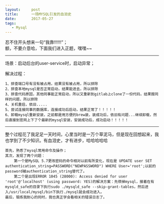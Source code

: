 ```yaml
---
layout:     post
title:      一场MYSQL引发的血泪史
date:       2017-05-27
tags:
   - Mysql
---	
```


忍不住开头想来一句“我靠!!!!!!”；<br>
额，不要介意哈，下面我们进入正题，嘿嘿~~

______

场景：启动后台的user-service时，启动异常；

解决过程：

    1、排查端口号有没有被占用，结果没有被占用，所以排除
    2、排查本地mysql是否正常启动，结果能进去，所以排除
    3、排查代码原因，其他同事能正常启动，所以又重新到gitlab上clone了一份代码，结果报同样的问题，所以排除
    4、关机重启，依旧.....
    5、尝试连接同事的数据库，连接成功后启动，结果正常了！！！！！
    6、卸载mysql重新安装，之前都是用方便的brew装，装成功后，依旧有问题...继续卸载，然后直接到官网上下了个最新的mysql安装，安装成功后，成功启动！！！！！

______

整个过程花了我足足一天时间，心里当时是一万个草泥马，但是现在回想起来，我也学到了不少知识。有血泪史，才有进步，哈哈哈哈哈

    首先，熟悉了mysql常用命令及操作；
    其次，发现了两个问题：
        第一个是MySQL 5.7更改密码的命令相对以前有所变化，现在是 UPDATE user SET authentication_string=PASSWORD("NEWPASSWORD") WHERE User='root';以前的password被authentication_string替代了。
        第二个是出现ERROR 1045 (28000): Access denied for user 'root'@'localhost' (using password: YES)的解决方案：先停掉mysql，接着在有mysqld_safe的目录下执行sudo ./mysqld_safe --skip-grant-tables，然后进入/usr/local/mysql/bin下执行./mysql就会成功进入。
    最后，锻炼我耐心的同时，我也真正学会看相关的错误日志了。

